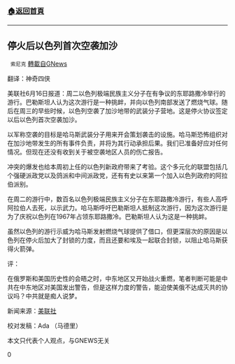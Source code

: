 ###  [:house:返回首頁](https://github.com/ourhimalayas/txt)
---

## 停火后以色列首次空袭加沙
` 索尼克` [轉載自GNews](https://gnews.org/zh-hans/1327341/)

翻译：神奇四侠

美联社6月16日报道：周二以色列极端民族主义分子在有争议的东耶路撒冷举行的游行。巴勒斯坦人认为这次游行是一种挑衅，并向以色列南部发送了燃烧气球。随后在周三的早些时候，以色列空袭了加沙地带的武装分子营地。这是停火协议签定以后以色列首次空袭加沙。

以军称空袭的目标是哈马斯武装分子用来开会策划袭击的设施。哈马斯恐怖组织对在加沙地带发生的所有事件负责，并将为其行动承担后果。我们已准备好应对任何情况。但现在还没有收到关于被空袭地区人员的伤亡报告。

冲突的爆发也给本周初上任的以色列新政府带来了考验。这个多元化的联盟包括几个强硬派政党以及鸽派和中间派政党，还有有史以来第一个加入以色列政府的阿拉伯派别。

在周二的游行中，数百名以色列极端民族主义分子在东耶路撒冷游行，有些人高呼阿拉伯人去死，以示武力。哈马斯呼吁巴勒斯坦人抵制这次游行，因为这次游行是为了庆祝以色列在1967年占领东耶路撒冷。巴勒斯坦人认为这是一种挑衅。

虽然以色列的游行示威为哈马斯发射燃烧气球提供了借口，但更深层次的原因是以色列在停火后加大了封锁的力度，而且还要和埃及一起联合封锁，以阻止哈马斯获得火箭弹。

评：

在俄罗斯和美国历史性的会晤之时，中东地区又开始战火重燃，笔者判断可能是中共在中东地区对美国发出警告，但是这样力度的警告，能迫使美俄不达成灭共的协议吗？中共就是痴人说梦。

新闻来源：[美联社](https://apnews.com/article/west-bank-middle-east-israel-087465dd5de8906ce7ed10198473c805)

校对发稿：Ada （马德里）

本文只代表个人观点，与GNEWS无关

0
